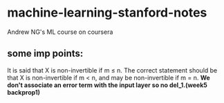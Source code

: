 # machine-learning-stanford-notes
Andrew NG's ML course on coursera  

## some imp points:
It is said that X is non-invertible if m ≤ n. The correct statement should be that X is non-invertible if m < n, and may be non-invertible if m = n.
**We don't associate an error term with the input layer so no del_1.(week5 backprop1)**
